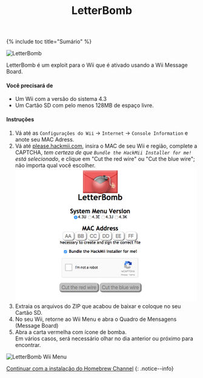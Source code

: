 ﻿---
title: "LetterBomb"
---

{% include toc title="Sumário" %}

![LetterBomb](/images/letterbomb.png)

LetterBomb é um exploit para o Wii que é ativado usando a Wii Message Board.

#### Você precisará de
* Um Wii com a versão do sistema 4.3
* Um Cartão SD com pelo menos 128MB de espaço livre.

#### Instruções

1. Vá até as `Configurações do Wii` -> `Internet` -> `Console Information` e anote seu MAC Adress.
1. Vá até [please.hackmii.com](https://please.hackmii.com), insira o MAC de seu Wii e região, complete a CAPTCHA, *tem certeza de que `Bundle the HackMii Installer for me!` está selecionado*, e clique em "Cut the red wire" ou "Cut the blue wire"; não importa qual você escolher.
![HackMii Screen](/images/Wii/LetterBomb-PC.png)
1. Extraia os arquivos do ZIP que acabou de baixar e coloque no seu Cartão SD.
1. No seu Wii, retorne ao Wii Menu e abra o Quadro de Mensagens (Message Board)
1. Abra a carta vermelha com ícone de bomba.<br>
   Em vários casos, será necessário olhar no dia anterior ou próximo para encontrar.

![LetterBomb Wii Menu](/images/Wii/LetterBomb-Wii.png)

[Continuar com a instalação do Homebrew Channel](hbc)
{: .notice--info}
